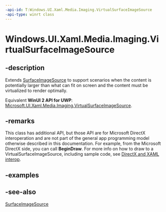 ```yaml
---
-api-id: T:Windows.UI.Xaml.Media.Imaging.VirtualSurfaceImageSource
-api-type: winrt class
---
```


<!-- Class syntax.
public class VirtualSurfaceImageSource : Windows.UI.Xaml.Media.Imaging.SurfaceImageSource, Windows.UI.Xaml.Media.Imaging.IVirtualSurfaceImageSource
-->

# Windows.UI.Xaml.Media.Imaging.VirtualSurfaceImageSource

## -description
Extends [SurfaceImageSource](surfaceimagesource.md) to support scenarios when the content is potentially larger than what can fit on screen and the content must be virtualized to render optimally.

Equivalent **WinUI 2 API for UWP**: [Microsoft.UI.Xaml.Media.Imaging.VirtualSurfaceImageSource](/windows/winui/api/microsoft.ui.xaml.media.imaging.virtualsurfaceimagesource).

## -remarks
This class has additional API, but those API are for Microsoft DirectX interoperation and are not part of the general app programming model otherwise described in this documentation. For example, from the Microsoft DirectX side, you can call **BeginDraw**. For more info on how to draw to a VirtualSurfaceImageSource, including sample code, see [DirectX and XAML interop](/previous-versions/windows/apps/hh825871(v=win.10)).

## -examples

## -see-also
[SurfaceImageSource](surfaceimagesource.md)
